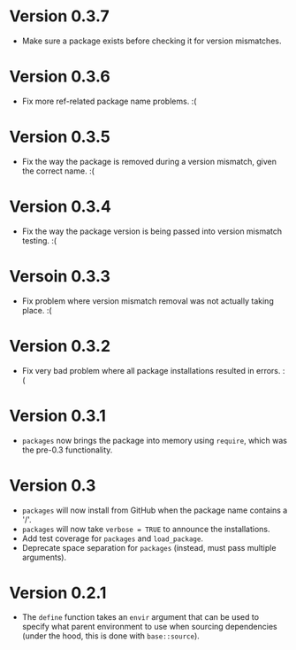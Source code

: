 # Version 0.3.7

  * Make sure a package exists before checking it for version mismatches.

# Version 0.3.6

  * Fix more ref-related package name problems. :(

# Version 0.3.5

  * Fix the way the package is removed during a version mismatch, given the correct name. :(

# Version 0.3.4

  * Fix the way the package version is being passed into version mismatch testing. :(

# Versoin 0.3.3
  
  * Fix problem where version mismatch removal was not actually taking place. :(

# Version 0.3.2

  * Fix very bad problem where all package installations resulted in errors. :(

# Version 0.3.1

  * `packages` now brings the package into memory using `require`, which was the pre-0.3 functionality.

# Version 0.3

  * `packages` will now install from GitHub when the package name contains a '/'.
  * `packages` will now take `verbose = TRUE` to announce the installations.
  * Add test coverage for `packages` and `load_package`.
  * Deprecate space separation for `packages` (instead, must pass multiple arguments).

# Version 0.2.1

 * The `define` function takes an `envir` argument that can be used
   to specify what parent environment to use when sourcing dependencies
   (under the hood, this is done with `base::source`).
